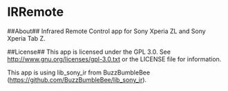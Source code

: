 IRRemote
=============
##About##
Infrared Remote Control app for Sony Xperia ZL and Sony Xperia Tab Z.

##License##
This app is licensed under the GPL 3.0. See http://www.gnu.org/licenses/gpl-3.0.txt or the LICENSE file for information.

This app is using lib_sony_ir from BuzzBumbleBee (https://github.com/BuzzBumbleBee/lib_sony_ir).
